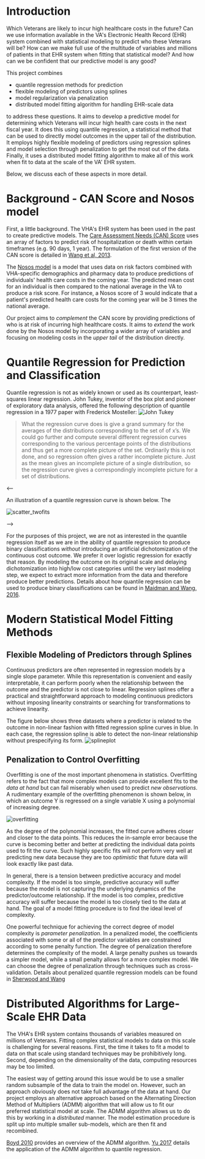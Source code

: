 # Introduction

Which Veterans are likely to incur high healthcare costs in the future? Can we use information available in the VA's Electronic Health Record (EHR) system combined with statistical modeling to predict who these Veterans will be? How can we make full use of the multitude of variables and millions of patients in that EHR system when fitting that statistical model? And how can we be confident that our predictive model is any good?

This project combines
- quantile regression methods for prediction
- flexible modeling of predictors using splines
- model regularization via penalization
- distributed model fitting algorithm for handling EHR-scale data

to address these questions. It aims to develop a predictive model for determining which Veterans will incur high health care costs in the next fiscal year. It does this using quantile regression, a statistical method that can be used to directly model outcomes in the upper tail of the distribution. It employs highly flexible modeling of predictors using regression splines and model selection through penalization to get the most out of the data. Finally, it uses a distributed model fitting algorithm to make all of this work when fit to data at the scale of the VA' EHR system.

Below, we discuss each of these aspects in more detail.

# Background - CAN Score and Nosos model

First, a little background. The VHA's EHR system has been used in the past to create predictive models. The [Care Assessment Needs (CAN) Score](https://www.va.gov/HEALTHCAREEXCELLENCE/about/organization/examples/care-assessment-needs.asp) uses an array of factors to predict risk of hospitalization or death within certain timeframes (e.g. 90 days, 1 year). The formulation of the first version of the CAN score is detailed in [Wang et al, 2013](https://github.ec.va.gov/ECSO/semiparametric/blob/master/references/wang2013.pdf).

The [Nosos model](https://www.herc.research.va.gov/include/page.asp?id=risk-adjustment) is a model that uses data on risk factors combined with VHA-specific demographics and pharmacy data to produce predictions of individuals' health care costs in the coming year. The predicted mean cost for an individual is then compared to the national average in the VA to produce a risk score. For instance, a Nosos score of 3 would indicate that a patient's predicted health care costs for the coming year will be 3 times the national average.

Our project aims to *complement* the CAN score by providing predictions of who is at risk of incurring high healthcare costs. It aims to *extend* the work done by the Nosos model by incorporating a wider array of variables and focusing on modeling costs in the *upper tail* of the distribution directly.

# Quantile Regression for Prediction and Classification

Quantile regression is not as widely known or used as its counterpart, least-squares linear regression. John Tukey, inventor of the box plot and pioneer of exploratory data analysis, offered the following description of quantile regression in a 1977 paper with Frederick Mosteller:
![John Tukey](./images/john-tukey.png)

>What the regression curve does is give a grand summary for the
averages of the distributions corresponding to the set of of x’s.
We could go further and compute several different regression
curves corresponding to the various percentage points of the
distributions and thus get a more complete picture of the set.
Ordinarily this is not done, and so regression often gives a rather
incomplete picture. Just as the mean gives an incomplete picture
of a single distribution, so the regression curve gives a
correspondingly incomplete picture for a set of distributions.


<--

An illustration of a quantile regression curve is shown below. The

![scatter_twofits](./images/quant_scatter_twofits.png)

-->

For the purposes of this project, we are not as interested in the quantile regression itself as we are in the ability of quantile regression to produce binary classifications *without* introducing an artificial dichotomization of the continuous cost outcome. We prefer it over logistic regression for exactly that reason. By modeling the outcome on its original scale and delaying dichotomization into high/low cost categories until the very last modeling step, we expect to extract more information from the data and therefore produce better predictions. Details about how quantile regression can be used to produce binary classifications can be found in [Maidman and Wang, 2016](https://github.ec.va.gov/ECSO/semiparametric/blob/master/references/Maidman_Wang_2016.pdf).

# Modern Statistical Model Fitting Methods

## Flexible Modeling of Predictors through Splines

Continuous predictors are often represented in regression models by a single slope parameter. While this representation is convenient and easily interpretable, it can perform poorly when the relationship between the outcome and the predictor is not close to linear. Regression splines offer a practical and straightforward approach to modeling continuous predictors without imposing linearity constraints or searching for transformations to achieve linearity.

The figure below shows three datasets where a predictor is related to the outcome in non-linear fashion with fitted regression spline curves in blue. In each case, the regression spline is able to detect the non-linear relationship without prespecifying its form.
![splineplot](./images/spline_plot.png)


## Penalization to Control Overfitting
Overfitting is one of the most important phenomena in statistics. Overfitting refers to the fact that more complex models can provide excellent fits to the *data at hand* but can fail miserably when used to predict *new observations*. A rudimentary example of the overfitting phenomenon is shown below, in which an outcome Y is regressed on a single variable X using a polynomial of increasing degree.


![overfitting](./images/overfitting.gif)

As the degree of the polynomial increases, the fitted curve adheres closer and closer to the data points. This reduces the in-sample error because the curve is becoming better and better at predicting the individual data points used to fit the curve. Such highly specific fits will not perform very well at predicting new data because they are too *optimistic* that future data will look exactly like past data.

In general, there is a tension between predictive accuracy and model complexity. If the model is too simple, predictive accuracy will suffer because the model is not capturing the underlying dynamics of the predictor/outcome relationship. If the model is too complex, predictive accuracy will suffer because the model is too closely tied to the data at hand. The goal of a model fitting procedure is to find the ideal level of complexity.

One powerful technique for achieving the correct degree of model complexity is *parameter penalization*. In a penalized model, the coefficients associated with some or all of the predictor variables are constrained according to some penalty function. The degree of penalization therefore determines the complexity of the model. A large penalty pushes us towards a simpler model, while a small penalty allows for a more complex model. We can choose the degree of penalization through techniques such as cross-validation. Details about penalized quantile regression models can be found in [Sherwood and Wang](https://github.ec.va.gov/ECSO/semiparametric/blob/master/references/Sherwood_Wang_2016.pdf)

# Distributed Algorithms for Large-Scale EHR Data

 The VHA's EHR system contains thousands of variables measured on millions of Veterans. Fitting complex statistical models to data on this scale is challenging for several reasons. First, the time it takes to fit a model to data on that scale using standard techniques may be prohibitively long. Second, depending on the dimensionality of the data, computing resources may be too limited.

The easiest way of getting around this issue would be to use a smaller random subsample of the data to train the model on. However, such an approach obviously does not take full advantage of the data at hand. Our project employs an alternative approach based on the Alternating Direction Method of Multipliers (ADMM) algorithm that will allow us to fit our preferred statistical model at scale. The ADMM algorithm allows us to do this by working in a *distributed* manner. The model estimation procedure is split up into multiple smaller sub-models, which are then fit and recombined. 

[Boyd 2010](https://github.ec.va.gov/ECSO/semiparametric/blob/master/references/Boyd_2010.pdf) provides an overview of the ADMM algorithm. [Yu 2017](https://github.ec.va.gov/ECSO/semiparametric/blob/master/references/Yu_2017.pdf) details the application of the ADMM algorithm to quantile regression.
